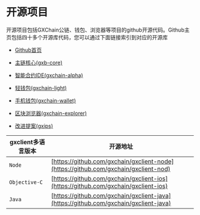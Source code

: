 # 开源项目

开源项目包括GXChain公链、钱包、浏览器等项目的github开源代码。Github主页包括四十多个开源库代码，您可以通过下面链接索引到对应的开源库

- [Github首页](https://github.com/gxchain)

- [主链核心(gxb-core)](https://github.com/gxchain/gxb-core)

- [智能合约IDE(gxchain-alpha)](https://github.com/gxchain/gxc-smart-contract-ide)

- [轻钱包(gxchain-light)](https://github.com/gxchain/gxchain-light)

- [手机钱包(gxchain-wallet)](https://github.com/gxchain/gxchain-wallet)

- [区块浏览器(gxchain-explorer)](https://github.com/gxchain/gxchain-explorer)

- [改进提案(gxips)](https://github.com/gxchain/gxips)

gxclient多语言版本 | 开源地址
---|---
`Node` | [https://github.com/gxchain/gxclient-node](https://github.com/gxchain/gxclient-nod)
`Objective-C` | [https://github.com/gxchain/gxclient-ios](https://github.com/gxchain/gxclient-ios)
`Java` | [https://github.com/gxchain/gxclient-java](https://github.com/gxchain/gxclient-java)
